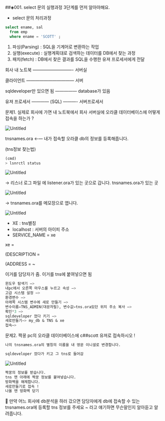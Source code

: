 ##◈001. select 문의 실행과정 3단계를 먼저 알아야해요.
- select 문의 처리과정

```sql
select ename, sal
  from emp
  where ename = 'SCOTT' ; 
```

1. 파싱(Parsing) : SQL을 기계어로 변환하는 작업
2. 실행(execute) : 실행계획대로 검색하는 데이터를 DB에서 찾는 과정
3. 패치(fetch) : DB에서 찾은 결과를 SQL을 수행한 유져 프로세서에게 전달

회사 내 노트북 —————————- 서버실

클라이언트 ——————————— 서버

sqldeveloper만 있으면 됨 ————— database가 있음

유져 프로세서 ———— (SQL) ———- 서버프로세서

문제1. 실제로 회사에 가면 내 노트북에서 회사 서버실에 오라클 데이터베이스에 어떻게 접속을 하는가 ? 

![Untitled](https://prod-files-secure.s3.us-west-2.amazonaws.com/08691aea-b5b9-4275-80cd-5d0d824962f4/ea099899-0201-4ff7-ba94-6359044de668/Untitled.png)

tnsnames.ora ←— 내가 접속할 오라클 db의 정보를 등록해줍니다.

(tns정보 찾는법)

```sql
(cmd)
> lsnrctl status
```

![Untitled](https://prod-files-secure.s3.us-west-2.amazonaws.com/08691aea-b5b9-4275-80cd-5d0d824962f4/fc9a37c2-2e0b-46e6-b451-e720b2590ec7/Untitled.png)

→ 리스너 로그 파일 에 listener.ora가 있는 곳으로 갑니다. tnsnames.ora가 있는 곳 

![Untitled](https://prod-files-secure.s3.us-west-2.amazonaws.com/08691aea-b5b9-4275-80cd-5d0d824962f4/dea8c16b-5394-45d4-b28c-0b4059462284/Untitled.png)

→ tnsnames.ora를 메모장으로 엽니다. 

![Untitled](https://prod-files-secure.s3.us-west-2.amazonaws.com/08691aea-b5b9-4275-80cd-5d0d824962f4/c638c9d0-467c-4d48-b938-3a751eb42f3d/Untitled.png)

- XE : tns별칭
- localhost : 서버의 아이피 주소
- SERVICE_NAME = xe

xe = 

(DESCRIPTION = 

(ADDRESS = ~

이거를 담당자가 줌. 이거를 tns에 붙여넣으면 됨

```sql
윈도우 탐색기 —> 
내pc에서 오른쪽 마우스를 누르고 속성 —>
고급 시스템 설정 —> 
환경변수 —> 
아래쪽 시스템 변수에 새로 만들기 —> 
변수이름=TNS_ADMIN(대문자필), 변수값=tns.ora있던 위치 주소 복사 —> 
확인*3 —> 
sqldeveloper 껐다 키기 —> 
새로만들기—> my_db & TNS & xe 
접속—> 
```

문제2. 짝꿍 pc의 오라클 데이터베이스에 c##scott 유져로 접속하시오 ! 

```sql
나의 tnsnames.ora의 별칭의 이름을 내 영문 이니셜로 변경합니다. 

sqldeveloper 껐다가 키고 그 tns로 들어감 
```

![Untitled](https://prod-files-secure.s3.us-west-2.amazonaws.com/08691aea-b5b9-4275-80cd-5d0d824962f4/3326018d-c0c5-479d-b978-88435e61d235/Untitled.png)

```sql
짝꿍의 정보를 받습니다. 
tns 맨 아래에 짝꿍 정보를 붙여넣습니다. 
방화벽을 해제합니다.
새로만들기로 접속 ! 
나올 땐 방화벽 닫기 
```

<aside>
📌 만약 어느 회사에 db분석을 하러 갔으면 담당자에게 db에 접속할 수 있는 tnsnames.ora에 등록할 tns 정보를 주세요 ~ 라고 얘기하면 무슨말인지 알아듣고 알려줍니다.

</aside>
